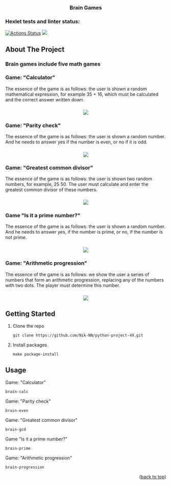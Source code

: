 <a name="readme-top"></a>

<h3 align="center">Brain Games</h3>

<h3 align="center"></h3>

  
### Hexlet tests and linter status:
[![Actions Status](https://github.com/Nik-NN/python-project-49/workflows/hexlet-check/badge.svg)](https://github.com/Nik-NN/python-project-49/actions)
<a href="https://codeclimate.com/github/Nik-NN/python-project-49/maintainability"><img
src="https://api.codeclimate.com/v1/badges/6613a34a5986df38d122/maintainability" /></a>

## About The Project
### Brain games include five math games


### Game: "Calculator"
The essence of the game is as follows: the user is shown a random mathematical expression, for example 35 + 16, which must be calculated and the correct answer written down.

<h3 align="center"><a href="https://asciinema.org/a/BqV1sZ9RCYkC8secA4Hj4qbmU" target="_blank"><img src="https://asciinema.org/a/BqV1sZ9RCYkC8secA4Hj4qbmU.svg" /></a></h3>

### Game: "Parity check"
The essence of the game is as follows: the user is shown a random number. And he needs to answer yes if the number is even, or no if it is odd.

<h3 align="center"><a href="https://asciinema.org/a/m2sV57XMZl6cTEfiGd3tgjdBP" target="_blank"><img src="https://asciinema.org/a/m2sV57XMZl6cTEfiGd3tgjdBP.svg" /></a></h3>

### Game: "Greatest common divisor"
The essence of the game is as follows: the user is shown two random numbers, for example, 25 50. The user must calculate and enter the greatest common divisor of these numbers.

<h3 align="center"><a href="https://asciinema.org/a/mqoftMN3eLa1ClZ04OiFg6Sap" target="_blank"><img src="https://asciinema.org/a/mqoftMN3eLa1ClZ04OiFg6Sap.svg" /></a></h3>

### Game "Is it a prime number?"
The essence of the game is as follows: the user is shown a random number. And he needs to answer yes, if the number is prime, or no, if the number is not prime.

<h3 align="center"><a href="https://asciinema.org/a/fpvh5vXlJp2j394Q5Noyst7d9" target="_blank"><img src="https://asciinema.org/a/fpvh5vXlJp2j394Q5Noyst7d9.svg" /></a></h3>

### Game: "Arithmetic progression"
The essence of the game is as follows: we show the user a series of numbers that form an arithmetic progression, replacing any of the numbers with two dots. The player must determine this number.

<h3 align="center"><a href="https://asciinema.org/a/jRAVVT812cybdp4QZA3Qe1K0x" target="_blank"><img src="https://asciinema.org/a/jRAVVT812cybdp4QZA3Qe1K0x.svg" /></a></h3>

## Getting Started

1. Clone the repo
   ```
   git clone https://github.com/Nik-NN/python-project-49.git
   ```
2. Install packages
   ```
   make package-install
   ```


## Usage
Game: "Calculator"
```
brain-calc
```
Game: "Parity check"
```
brain-even
```
Game: "Greatest common divisor"
```
brain-gcd
```
Game "Is it a prime number?"
```
brain-prime
```
Game: "Arithmetic progression"
```
brain-progression
```


<p align="right">(<a href="#readme-top">back to top</a>)</p>
